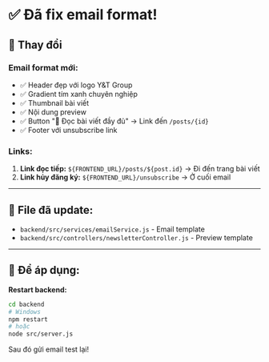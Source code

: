 # ✅ Đã fix email format!

## 🎨 Thay đổi

### Email format mới:
- ✅ Header đẹp với logo Y&T Group
- ✅ Gradient tím xanh chuyên nghiệp
- ✅ Thumbnail bài viết
- ✅ Nội dung preview
- ✅ Button "📖 Đọc bài viết đầy đủ" → Link đến `/posts/{id}`
- ✅ Footer với unsubscribe link

### Links:
1. **Link đọc tiếp:** `${FRONTEND_URL}/posts/${post.id}` → Đi đến trang bài viết
2. **Link hủy đăng ký:** `${FRONTEND_URL}/unsubscribe` → Ở cuối email

---

## 📝 File đã update:

- `backend/src/services/emailService.js` - Email template
- `backend/src/controllers/newsletterController.js` - Preview template

---

## 🔄 Để áp dụng:

**Restart backend:**
```bash
cd backend
# Windows
npm restart
# hoặc
node src/server.js
```

Sau đó gửi email test lại!

